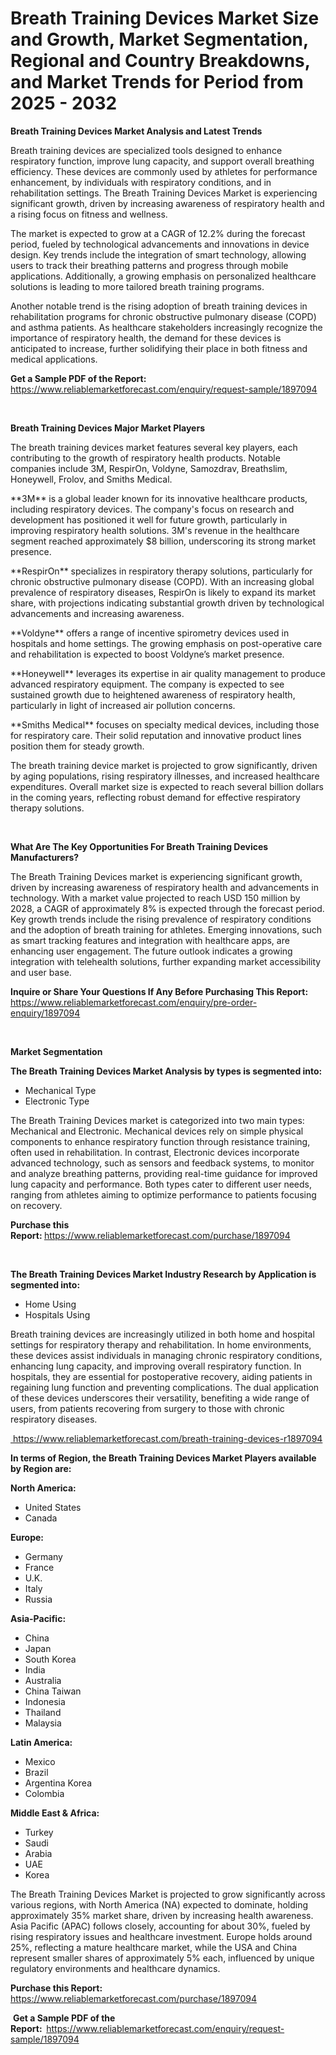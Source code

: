 <p><h1>Breath Training Devices Market Size and Growth, Market Segmentation, Regional and Country Breakdowns, and Market Trends for Period from 2025 -  2032</h1></p><p><strong>Breath Training Devices Market Analysis and Latest Trends</strong></p>
<p><p>Breath training devices are specialized tools designed to enhance respiratory function, improve lung capacity, and support overall breathing efficiency. These devices are commonly used by athletes for performance enhancement, by individuals with respiratory conditions, and in rehabilitation settings. The Breath Training Devices Market is experiencing significant growth, driven by increasing awareness of respiratory health and a rising focus on fitness and wellness.</p><p>The market is expected to grow at a CAGR of 12.2% during the forecast period, fueled by technological advancements and innovations in device design. Key trends include the integration of smart technology, allowing users to track their breathing patterns and progress through mobile applications. Additionally, a growing emphasis on personalized healthcare solutions is leading to more tailored breath training programs.</p><p>Another notable trend is the rising adoption of breath training devices in rehabilitation programs for chronic obstructive pulmonary disease (COPD) and asthma patients. As healthcare stakeholders increasingly recognize the importance of respiratory health, the demand for these devices is anticipated to increase, further solidifying their place in both fitness and medical applications.</p></p>
<p><strong>Get a Sample PDF of the Report:&nbsp;</strong> <a href="https://www.reliablemarketforecast.com/enquiry/request-sample/1897094?utm_campaign=3530&utm_medium=2&utm_source=Github&utm_content=ia&utm_term=13042025&utm_id=breath-training-devices">https://www.reliablemarketforecast.com/enquiry/request-sample/1897094</a></p>
<p>&nbsp;</p>
<p><strong>Breath Training Devices Major Market Players</strong></p>
<p><p>The breath training devices market features several key players, each contributing to the growth of respiratory health products. Notable companies include 3M, RespirOn, Voldyne, Samozdrav, Breathslim, Honeywell, Frolov, and Smiths Medical. </p><p>**3M** is a global leader known for its innovative healthcare products, including respiratory devices. The company's focus on research and development has positioned it well for future growth, particularly in improving respiratory health solutions. 3M's revenue in the healthcare segment reached approximately $8 billion, underscoring its strong market presence.</p><p>**RespirOn** specializes in respiratory therapy solutions, particularly for chronic obstructive pulmonary disease (COPD). With an increasing global prevalence of respiratory diseases, RespirOn is likely to expand its market share, with projections indicating substantial growth driven by technological advancements and increasing awareness.</p><p>**Voldyne** offers a range of incentive spirometry devices used in hospitals and home settings. The growing emphasis on post-operative care and rehabilitation is expected to boost Voldyne’s market presence. </p><p>**Honeywell** leverages its expertise in air quality management to produce advanced respiratory equipment. The company is expected to see sustained growth due to heightened awareness of respiratory health, particularly in light of increased air pollution concerns.</p><p>**Smiths Medical** focuses on specialty medical devices, including those for respiratory care. Their solid reputation and innovative product lines position them for steady growth.</p><p>The breath training device market is projected to grow significantly, driven by aging populations, rising respiratory illnesses, and increased healthcare expenditures. Overall market size is expected to reach several billion dollars in the coming years, reflecting robust demand for effective respiratory therapy solutions.</p></p>
<p>&nbsp;</p>
<p><strong>What Are The Key Opportunities For Breath Training Devices Manufacturers?</strong></p>
<p><p>The Breath Training Devices market is experiencing significant growth, driven by increasing awareness of respiratory health and advancements in technology. With a market value projected to reach USD 150 million by 2028, a CAGR of approximately 8% is expected through the forecast period. Key growth trends include the rising prevalence of respiratory conditions and the adoption of breath training for athletes. Emerging innovations, such as smart tracking features and integration with healthcare apps, are enhancing user engagement. The future outlook indicates a growing integration with telehealth solutions, further expanding market accessibility and user base.</p></p>
<p><strong>Inquire or Share Your Questions If Any Before Purchasing This Report:</strong> <a href="https://www.reliablemarketforecast.com/enquiry/pre-order-enquiry/1897094?utm_campaign=3530&utm_medium=2&utm_source=Github&utm_content=ia&utm_term=13042025&utm_id=breath-training-devices">https://www.reliablemarketforecast.com/enquiry/pre-order-enquiry/1897094</a></p>
<p>&nbsp;</p>
<p><strong>Market Segmentation</strong></p>
<p><strong>The Breath Training Devices Market Analysis by types is segmented into:</strong></p>
<p><ul><li>Mechanical Type</li><li>Electronic Type</li></ul></p>
<p><p>The Breath Training Devices market is categorized into two main types: Mechanical and Electronic. Mechanical devices rely on simple physical components to enhance respiratory function through resistance training, often used in rehabilitation. In contrast, Electronic devices incorporate advanced technology, such as sensors and feedback systems, to monitor and analyze breathing patterns, providing real-time guidance for improved lung capacity and performance. Both types cater to different user needs, ranging from athletes aiming to optimize performance to patients focusing on recovery.</p></p>
<p><strong>Purchase this Report:&nbsp;</strong><a href="https://www.reliablemarketforecast.com/purchase/1897094?utm_campaign=3530&utm_medium=2&utm_source=Github&utm_content=ia&utm_term=13042025&utm_id=breath-training-devices">https://www.reliablemarketforecast.com/purchase/1897094</a></p>
<p>&nbsp;</p>
<p><strong>The Breath Training Devices Market Industry Research by Application is segmented into:</strong></p>
<p><ul><li>Home Using</li><li>Hospitals Using</li></ul></p>
<p><p>Breath training devices are increasingly utilized in both home and hospital settings for respiratory therapy and rehabilitation. In home environments, these devices assist individuals in managing chronic respiratory conditions, enhancing lung capacity, and improving overall respiratory function. In hospitals, they are essential for postoperative recovery, aiding patients in regaining lung function and preventing complications. The dual application of these devices underscores their versatility, benefiting a wide range of users, from patients recovering from surgery to those with chronic respiratory diseases.</p></p>
<p><a href="https://www.reliablemarketforecast.com/breath-training-devices-r1897094?utm_campaign=3530&utm_medium=2&utm_source=Github&utm_content=ia&utm_term=13042025&utm_id=breath-training-devices">&nbsp;https://www.reliablemarketforecast.com/breath-training-devices-r1897094</a></p>
<p><strong>In terms of Region, the Breath Training Devices Market Players available by Region are:</strong></p>
<p>
    <p> <strong> North America: </strong>
        <ul>
            <li>United States</li>
            <li>Canada</li>
        </ul>
        </p> 
    <p> <strong> Europe: </strong>
        <ul>
            <li>Germany</li>
            <li>France</li>
            <li>U.K.</li>
            <li>Italy</li>
            <li>Russia</li>
        </ul>
        </p> 
    <p> <strong> Asia-Pacific: </strong>
        <ul>
            <li>China</li>
            <li>Japan</li>
            <li>South Korea</li>
            <li>India</li>
            <li>Australia</li>
            <li>China Taiwan</li>
            <li>Indonesia</li>
            <li>Thailand</li>
            <li>Malaysia</li>
        </ul>
        </p> 
    <p> <strong> Latin America: </strong>
        <ul>
            <li>Mexico</li>
            <li>Brazil</li>
            <li>Argentina Korea</li>
            <li>Colombia</li>
        </ul>
        </p> 
    <p> <strong> Middle East & Africa: </strong>
        <ul>
            <li>Turkey</li>
            <li>Saudi</li>
            <li>Arabia</li>
            <li>UAE</li>
            <li>Korea</li>
        </ul>
    </p>
    </p>
<p><p>The Breath Training Devices Market is projected to grow significantly across various regions, with North America (NA) expected to dominate, holding approximately 35% market share, driven by increasing health awareness. Asia Pacific (APAC) follows closely, accounting for about 30%, fueled by rising respiratory issues and healthcare investment. Europe holds around 25%, reflecting a mature healthcare market, while the USA and China represent smaller shares of approximately 5% each, influenced by unique regulatory environments and healthcare dynamics.</p></p>
<p><strong>Purchase this Report: </strong><a href="https://www.reliablemarketforecast.com/purchase/1897094?utm_campaign=3530&utm_medium=2&utm_source=Github&utm_content=ia&utm_term=13042025&utm_id=breath-training-devices">https://www.reliablemarketforecast.com/purchase/1897094</a></p>
<p>&nbsp;<strong>Get a Sample PDF of the Report:&nbsp;&nbsp;</strong><a href="https://www.reliablemarketforecast.com/enquiry/request-sample/1897094?utm_campaign=3530&utm_medium=2&utm_source=Github&utm_content=ia&utm_term=13042025&utm_id=breath-training-devices">https://www.reliablemarketforecast.com/enquiry/request-sample/1897094</a></p>
<p><strong></strong></p>
<p><p></p><p></p><p></p></p>